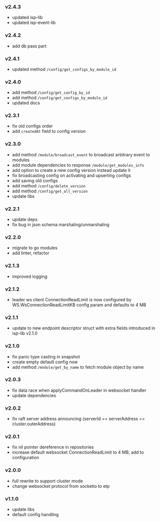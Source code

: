 ### v2.4.3
* updated isp-lib
* updated isp-event-lib
### v2.4.2
* add db pass part
### v2.4.1
* updated method `/config/get_configs_by_module_id`
### v2.4.0
* add method `/config/get_config_by_id`
* add method `/config/get_configs_by_module_id`
* updated docs
### v2.3.1
* fix old configs order
* add `createdAt` field to config version
### v2.3.0
* add method `/module/broadcast_event` to broadcast arbitrary event to modules
* add module dependencies to response `/module/get_modules_info`
* add option to create a new config version instead update it
* fix broadcasting config on activating and upserting configs
* add saving old configs
* add method `/config/delete_version`
* add method `/config/get_all_version`
* update libs

### v2.2.1
* update deps
* fix bug in json schema marshaling/unmarshaling

### v2.2.0
* migrate to go modules
* add linter, refactor

### v2.1.3
* improved logging

### v2.1.2
* leader ws client ConnectionReadLimit is now configured by WS.WsConnectionReadLimitKB config param and defaults to 4 MB

### v2.1.1
* update to new endpoint descriptor struct with extra fields introduced in isp-lib v2.1.0

### v2.1.0
* fix panic type casting in snapshot
* create empty default config now
* add method `/module/get_by_name` to fetch module object by name

### v2.0.3
* fix data race when applyCommandOnLeader in websocket handler
* update dependencies

### v2.0.2
* fix raft server address announcing (serverId == serverAddress == cluster.outerAddress)

### v2.0.1
* fix nil pointer dereference in repositories
* increase default websocket ConnectionReadLimit to 4 MB, add to configuration

### v2.0.0
* full rewrite to support cluster mode
* change websocket protocol from socketio to etp

### v1.1.0
* update libs
* default config handling
